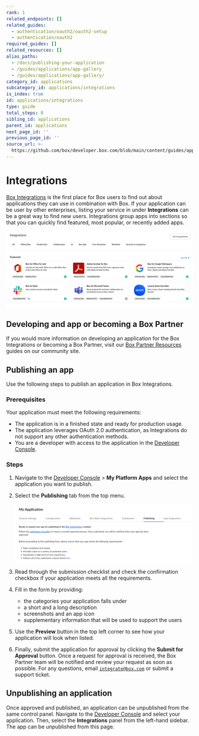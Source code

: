 ```yaml
---
rank: 1
related_endpoints: []
related_guides:
  - authentication/oauth2/oauth2-setup
  - authentication/oauth2
required_guides: []
related_resources: []
alias_paths:
  - /docs/publishing-your-application
  - /guides/applications/app-gallery
  - /guides/applications/app-gallery/
category_id: applications
subcategory_id: applications/integrations
is_index: true
id: applications/integrations
type: guide
total_steps: 0
sibling_id: applications
parent_id: applications
next_page_id: ''
previous_page_id: ''
source_url: >-
  https://github.com/box/developer.box.com/blob/main/content/guides/applications/integrations/index.md
---
```

# Integrations

[Box Integrations][app-center] is the first place for Box users to find out
about applications they can use in combination with Box. If your
application can be user by other enterprises, listing your service in
under **Integrations** can be a great way to find new users.
Integrations group apps into sections so that you can
quickly find featured, most popular, or recently added apps.

![Integrations](./images/box-integrations.png)

## Developing and app or becoming a Box Partner

If you would more information on developing an application for the Box Integrations or becoming a Box Partner, visit our [Box Partner Resources][bp] guides on our community site.

## Publishing an app

Use the following steps to publish an application in Box Integrations.

### Prerequisites

Your application must meet the following requirements:

* The application is in a finished state and ready for production usage.
* The application leverages OAuth 2.0 authentication, as Integrations do not support any other authentication methods.
* You are a developer with access to the application in the [Developer Console][devconsole].

### Steps

1. Navigate to the [Developer Console][devconsole] > **My Platform Apps** and select the application you want to publish.
2. Select the **Publishing** tab from the top menu.

    ![Publishing tab for an application](./images/publishing-app.png)

3. Read through the submission checklist and check the confirmation checkbox if your application meets all the requirements.
4. Fill in the form by providing:

    * the categories your application falls under
    * a short and a long description 
    * screenshots and an app icon
    * supplementary information that will be used to support the users

5. Use the **Preview** button in the top left corner to see how your application will look when listed.
6. Finally, submit the application for approval by clicking the **Submit for Approval** button. Once a request for approval is received, the Box Partner team will be notified and review your request as soon as possible. For any questions, email [`integrate@box.com`][email] or submit a support ticket.

## Unpublishing an application

Once approved and published, an application can be unpublished from the same
control panel. Navigate to the [Developer Console][devconsole] and select
your application. Then, select the **Integrations** panel from the left-hand
sidebar. The app can be unpublished from this page.

[app-center]: https://app.box.com/services
[devconsole]: https://cloud.app.box.com/developers/console
[email]: mailto:integrate@box.com
[bp]: https://support.box.com/hc/en-us/sections/360009473734-Box-Partner-Resources